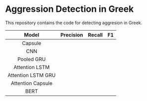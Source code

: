 # Aggression Detection in Greek
This repository contains the code for detecting aggresion in Greek.

| Model              | Precision | Recall| F1     |
| :-----------------:|---------: | -----:| -----: |
| Capsule            |           |       |        |
| CNN                |           |       |        |
| Pooled GRU         |           |       |        |
| Attention LSTM     |           |       |        |
| Attention LSTM GRU |           |       |        |
| Attention Capsule  |           |       |        |
| BERT               |           |       |        |